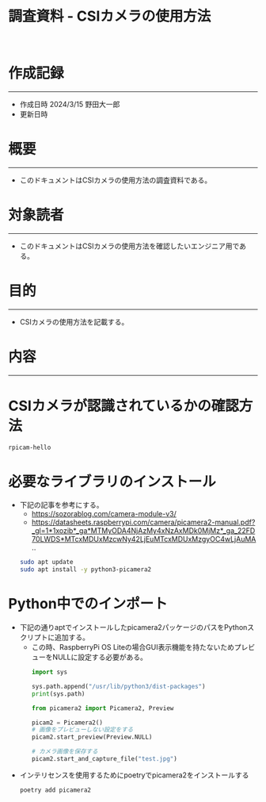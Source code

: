 # 調査資料 - CSIカメラの使用方法
&nbsp;
# 作成記録
---
* 作成日時 2024/3/15 野田大一郎
* 更新日時
&nbsp;
# 概要
---
* このドキュメントはCSIカメラの使用方法の調査資料である。
&nbsp;
# 対象読者
---
* このドキュメントはCSIカメラの使用方法を確認したいエンジニア用である。
&nbsp;
# 目的
---
* CSIカメラの使用方法を記載する。
&nbsp;

# 内容
---
# CSIカメラが認識されているかの確認方法
```bash
rpicam-hello
```

# 必要なライブラリのインストール
* 下記の記事を参考にする。<br>
  * https://sozorablog.com/camera-module-v3/
  * https://datasheets.raspberrypi.com/camera/picamera2-manual.pdf?_gl=1*1xozib*_ga*MTMyODA4NjAzMy4xNzAxMDk0MjMz*_ga_22FD70LWDS*MTcxMDUxMzcwNy42LjEuMTcxMDUxMzgyOC4wLjAuMA..
  ```bash
  sudo apt update
  sudo apt install -y python3-picamera2
  ```

# Python中でのインポート
* 下記の通りaptでインストールしたpicamera2パッケージのパスをPythonスクリプトに追加する。
  * この時、RaspberryPi OS Liteの場合GUI表示機能を持たないためプレビューをNULLに設定する必要がある。
    ```python
    import sys

    sys.path.append("/usr/lib/python3/dist-packages")
    print(sys.path)

    from picamera2 import Picamera2, Preview

    picam2 = Picamera2()
    # 画像をプレビューしない設定をする
    picam2.start_preview(Preview.NULL)

    # カメラ画像を保存する
    picam2.start_and_capture_file("test.jpg")
    ```
* インテリセンスを使用するためにpoetryでpicamera2をインストールする
  ```bash
  poetry add picamera2
  ```